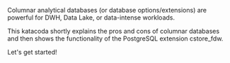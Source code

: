 Columnar analytical databases (or database options/extensions) are powerful for DWH, Data Lake, or data-intense workloads.

This katacoda shortly explains the pros and cons of columnar databases and then shows the functionality of the PostgreSQL extension cstore_fdw.

Let's get started!